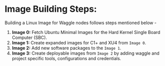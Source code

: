 <!--
waggle_topic=ignore
-->
# Image Building Steps:
Building a Linux Image for Waggle nodes follows steps mentioned below - 

  1. **Image 0:** Fetch Ubuntu Minimal Images for the Hard Kernel Single Board Computer (SBC).  
  2. **Image 1:** Create expanded images for C1+ and XU4 from `Image 0`.
  3. **Image 2:** Add new software packages to the `Image 1`.
  4. **Image 3:** Create deployable images from `Image 2` by adding waggle and project specific tools, configurations and credentials. 

